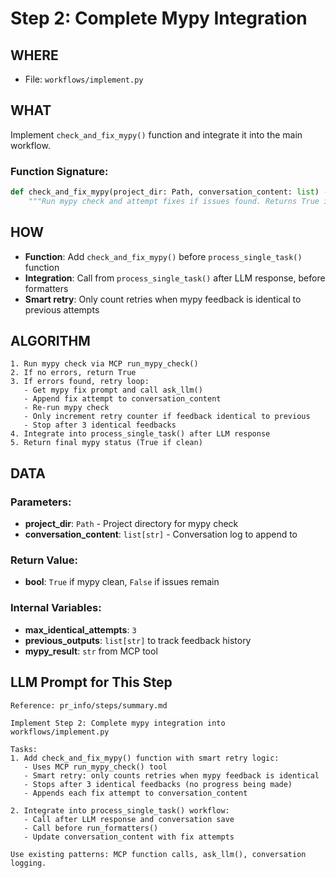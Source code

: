 # Step 2: Complete Mypy Integration

## WHERE
- File: `workflows/implement.py`

## WHAT
Implement `check_and_fix_mypy()` function and integrate it into the main workflow.

### Function Signature:
```python
def check_and_fix_mypy(project_dir: Path, conversation_content: list) -> bool:
    """Run mypy check and attempt fixes if issues found. Returns True if clean."""
```

## HOW
- **Function**: Add `check_and_fix_mypy()` before `process_single_task()` function  
- **Integration**: Call from `process_single_task()` after LLM response, before formatters
- **Smart retry**: Only count retries when mypy feedback is identical to previous attempts

## ALGORITHM
```
1. Run mypy check via MCP run_mypy_check()
2. If no errors, return True  
3. If errors found, retry loop:
   - Get mypy fix prompt and call ask_llm()
   - Append fix attempt to conversation_content
   - Re-run mypy check
   - Only increment retry counter if feedback identical to previous
   - Stop after 3 identical feedbacks
4. Integrate into process_single_task() after LLM response
5. Return final mypy status (True if clean)
```

## DATA
### Parameters:
- **project_dir**: `Path` - Project directory for mypy check
- **conversation_content**: `list[str]` - Conversation log to append to

### Return Value:
- **bool**: `True` if mypy clean, `False` if issues remain

### Internal Variables:
- **max_identical_attempts**: `3`
- **previous_outputs**: `list[str]` to track feedback history
- **mypy_result**: `str` from MCP tool

## LLM Prompt for This Step

```
Reference: pr_info/steps/summary.md

Implement Step 2: Complete mypy integration into workflows/implement.py

Tasks:
1. Add check_and_fix_mypy() function with smart retry logic:
   - Uses MCP run_mypy_check() tool
   - Smart retry: only counts retries when mypy feedback is identical
   - Stops after 3 identical feedbacks (no progress being made)
   - Appends each fix attempt to conversation_content

2. Integrate into process_single_task() workflow:
   - Call after LLM response and conversation save
   - Call before run_formatters()
   - Update conversation_content with fix attempts

Use existing patterns: MCP function calls, ask_llm(), conversation logging.
```
